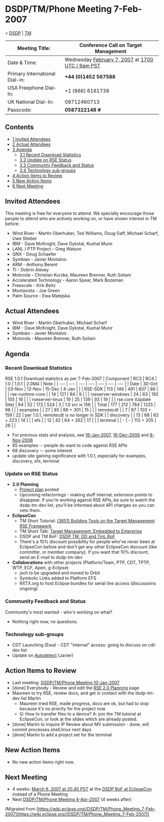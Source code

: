 

DSDP/TM/Phone Meeting 7-Feb-2007
================================

< [DSDP](/DSDP "DSDP")‎ | [TM](/DSDP/TM "DSDP/TM")

| Meeting Title: | **Conference Call on Target Management** |
| --- | --- |
| Date & Time: | Wednesday [February 7, 2007](/index.php?title=February_7,_2007&action=edit&redlink=1 "February 7, 2007 (page does not exist)") at [1700 UTC / 9am PST](http://www.timeanddate.com/worldclock/fixedtime.html?month=2&day=7&year=2007&hour=17&min=00&sec=0&p1=0) |
| Primary International Dial-in: | **+44 (0)1452 567588** |
| USA Freephone Dial-In: | +1 (866) 6161738 |
| UK National Dial-In: | 08712460713 |
| Passcode: | **0587322148 #** |

Contents
--------

*   [1 Invited Attendees](#Invited-Attendees)
*   [2 Actual Attendees](#Actual-Attendees)
*   [3 Agenda](#Agenda)
    *   [3.1 Recent Download Statistics](#Recent-Download-Statistics)
    *   [3.2 Update on RSE Status](#Update-on-RSE-Status)
    *   [3.3 Community Feedback and Status](#Community-Feedback-and-Status)
    *   [3.4 Technology sub-groups](#Technology-sub-groups)
*   [4 Action Items to Review](#Action-Items-to-Review)
*   [5 New Action Items](#New-Action-Items)
*   [6 Next Meeting](#Next-Meeting)

Invited Attendees
-----------------

This meeting is free for everyone to attend. We specially encourage those people to attend who are actively working on, or have shown interest in TM before:

*   Wind River - Martin Oberhuber, Ted Williams, Doug Gaff, Michael Scharf, Uwe Stieber
*   IBM - Dave McKnight, Dave Dykstal, Kushal Munir
*   LANL / PTP Project - Greg Watson
*   QNX - Doug Schaefer
*   Symbian - Javier Montalvo
*   ARM - Anthony Berent
*   TI - Dobrin Alexey
*   Motorola - Christian Kurzke, Maureen Brenner, Ruth Soliani
*   Accelerated Technology - Aaron Spear, Mark Bozeman
*   Freescale - Kirk Beitz
*   Montavista - Joe Green
*   Palm Source - Ewa Matejska

Actual Attendees
----------------

*   Wind River - Martin Oberhuber, Michael Scharf
*   IBM - Dave McKnight, Dave Dykstal, Kushal Munir
*   Symbian - Javier Montalvo
*   Motorola - Maureen Brenner, Ruth Soliani

Agenda
------

### Recent Download Statistics

RSE 1.0.1 Download statistics as per 7-Feb-2007
| Component | RC3 | RC4 | 1.0 | 1.0.1 | 2.0M4 | Note |
| --- | --- | --- | --- | --- | --- | --- |
| Date | 30-Oct | 03-Nov | 12-Nov | 15-Dec | 4-Jan |  |
| RSE-SDK | 113 | 146 | 491 | 607 | 86 |  |
| rse-runtime-core |  | 14 | 121 | 94 | 9 |  |
| rseserver-windows | 24 | 63 | 192 | 105 | 16 |  |
| rseserver-linux | 19 | 25 | 139 | 93 | 19 |  |
| rse.core (Update Site) | 64 | 52 | 172 | 524 | 3 | 1.0 src is 156 |
| Total | 177 | 212 | 784 | 1225 | 98 |  |
| examples |  | 27 | 85 | 86 + 301 | 15 |  |
| remotecdt |  | 7 | 67 | 103 + 159 | 22 | per 1.0.1, remotecdt is no longer in SDK |
| discovery |  | 13 | 68 | 62 + 223 | 14 |  |
| efs |  | 12 | 42 | 64 + 262 | 17 |  |
| terminal |  | - | - | 113 + 205 | 26 |  |

*   For previous stats and analysis, see [16-Jan-2007](/DSDP/TM/Committer_Phone_Meeting_16-Jan-2007 "DSDP/TM/Committer Phone Meeting 16-Jan-2007"), [19-Dec-2006](/DSDP/TM/Committer_Phone_Meeting_19-Dec-2006 "DSDP/TM/Committer Phone Meeting 19-Dec-2006") and [8-Nov-2006](/DSDP/TM/Phone_Meeting_8-Nov-2006 "DSDP/TM/Phone Meeting 8-Nov-2006")
*   85 examples -- people do want to code against RSE APIs
*   68 discovery -- some interest
*   update site gaining significance with 1.0.1, especially for examples, discovery, efs, terminal

### Update on RSE Status

*   **2.0 Planning**
    *   [Project plan](https://www.eclipse.org/dsdp/tm/development/tm_project_plan_2_0.html) posted
    *   Upcoming refactorings - making stuff internal; extension points to disappear. If you're working against RSE APIs, be sure to watch the dsdp-tm-dev list, you'll be informed about API changes so you can veto them.
*   **EclipseCon**
    *   TM Short Tutorial: [(3651) Building Tools on the Target Management RSE Framework](http://www.eclipsecon.org/2007/index.php?page=sub/&id=3651)
    *   TM Short Talk: [Target Management: Embedded to Enterprise](http://www.eclipsecon.org/2007/index.php?not_accepted=0&page=sub/&id=3781&conference=2007)
    *   DSDP and TM BoF: [DSDP TM, DD and TmL BoF](http://www.eclipsecon.org/2007/index.php?not_accepted=0&page=sub/&id=4201&conference=2007)
    *   There's a 10% discount possibility for people who've never been at EclipseCon before and don't get any other EclipseCon discount (like committer, or member company). If you want that 10% discount, send an E-mail to dsdp-tm-dev
*   **Collaborations** with other projects (Platform/Team, PTP, CDT, TPTP, WTP, ECF, Aperi, g-Eclipse)
    *   jsch to be upgraded and moved to Orbit
    *   Symbolic Links added to Platform EFS
    *   RXTX.org to host Eclipse bundles for serial line access (discussions ongoing)

### Community Feedback and Status

Community's most wanted - who's working on what?

*   Nothing right now, no questions.

### Technology sub-groups

*   CDT Launching (Ewa) - CDT "internal" access: going to discuss on cdt-dev list
*   Update on [Autodetect](/DSDP/TM/Autodetect "DSDP/TM/Autodetect") (Javier)

Action Items to Review
----------------------

*   Last meeting: [DSDP/TM/Phone Meeting 10-Jan-2007](/DSDP/TM/Phone_Meeting_10-Jan-2007 "DSDP/TM/Phone Meeting 10-Jan-2007")
*   \[done\] Everybody - Review and edit the [RSE 2.0 Planning](/RSE_2.0_Planning "RSE 2.0 Planning") page
*   Maureen to try RSE, review docs, and get in contact with the dsdp-tm-dev list Martin
    *   Maureen tried RSE, made progress, docs are ok, but had to stop because it's no priority for the project now
    *   Q: How to transfer files to a device? A: join the TM tutorial at EclipseCon, or look at the slides which are already posted.
*   \[done\] Martin to inquire IP Review about MV submission - done, will commit processes.shell.linux next days
*   \[done\] Martin to add a project set for the terminal

New Action Items
----------------

*   No new action items right now.

Next Meeting
------------

*   4 weeks: [March 6, 2007 at 20.45 PST](http://www.timeanddate.com/worldclock/personal.html?month=3&day=6&year=2007&hour=20&min=45&sec=0&p1=221) at the [DSDP BoF at EclipseCon](http://www.eclipsecon.org/2007/index.php?page=sub/&id=4201) instead of a Phone Meeting
*   Next [DSDP/TM/Phone Meeting 4-Apr-2007](/DSDP/TM/Phone_Meeting_4-Apr-2007 "DSDP/TM/Phone Meeting 4-Apr-2007") (4 weeks after)


(Migrated from [https://wiki.eclipse.org//DSDP/TM/Phone_Meeting_7-Feb-2007](https://wiki.eclipse.org//DSDP/TM/Phone_Meeting_7-Feb-2007))